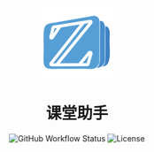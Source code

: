 <div align="center">
  <img src="public/icon.png" width="128em">
  <h1>课堂助手</h1>
  <img alt="GitHub Workflow Status" src="https://img.shields.io/github/workflow/status/ZhangZisu/classroom-helper/publish?logo=github&style=flat-square">
  <img alt="License" src="https://img.shields.io/badge/license-Apache--2.0-blue?style=flat-square">
</div>
